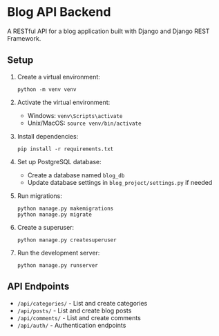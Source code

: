 # Blog API Backend

A RESTful API for a blog application built with Django and Django REST Framework.

## Setup

1. Create a virtual environment:
   ```
   python -m venv venv
   ```

2. Activate the virtual environment:
   - Windows: `venv\Scripts\activate`
   - Unix/MacOS: `source venv/bin/activate`

3. Install dependencies:
   ```
   pip install -r requirements.txt
   ```

4. Set up PostgreSQL database:
   - Create a database named `blog_db`
   - Update database settings in `blog_project/settings.py` if needed

5. Run migrations:
   ```
   python manage.py makemigrations
   python manage.py migrate
   ```

6. Create a superuser:
   ```
   python manage.py createsuperuser
   ```

7. Run the development server:
   ```
   python manage.py runserver
   ```

## API Endpoints

- `/api/categories/` - List and create categories
- `/api/posts/` - List and create blog posts
- `/api/comments/` - List and create comments
- `/api/auth/` - Authentication endpoints 